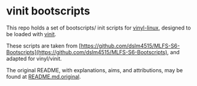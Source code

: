 # vinit bootscripts

This repo holds a set of bootscripts/ init scripts for [vinyl-linux](https://vinyl-linux.github.io/), designed to be loaded with [vinit](https://github.com/vinyl-linux/vinit/).

These scripts are taken from [https://github.com/dslm4515/MLFS-S6-Bootscripts](https://github.com/dslm4515/MLFS-S6-Bootscripts), and adapted for vinyl/vinit.

The original README, with explanations, aims, and attributions, may be found at [README.md.original](./README.md.original).
